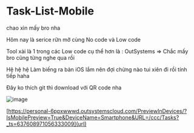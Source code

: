 # Task-List-Mobile
chao xìn mấy bro nha

Hôm nay là serice rữn mỡ cùng No code và Low code

Tool xài là 1 trong các Low code cụ thể hơn là : OutSystems
=> Chắc mấy bro cũng từng nghe qua rồi


Hệ hệ hệ 
Làm biếng ra bản iOS lắm nên đợi chừng nào tui xiên đi rồi tính tiếp haha

Đây ko thích git thì download với QR code nha 

![image](https://user-images.githubusercontent.com/72342095/124350154-20f4ab80-dc1d-11eb-8435-5c27fdfb7504.png)

[https://personal-6ppxwwwd.outsystemscloud.com/PreviewInDevices/?IsMobilePreview=True&DeviceName=Smartphone&URL=/ccc/Tasks?_ts=637608971056333009](url)
